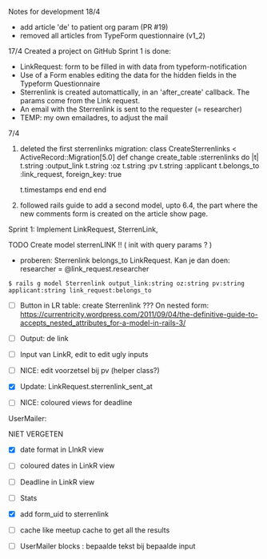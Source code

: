 Notes for development
18/4
- add article 'de' to patient org param (PR #19)
- removed all articles from TypeForm questionnaire (v1_2)


17/4 
Created a project on GitHub 
Sprint 1 is done:
- LinkRequest: form to be filled in with data from typeform-notification
- Use of a Form enables editing the data for the 
hidden fields in the Typeform Questionnaire
- Sterrenlink is created automattically, in an 'after_create'
callback. The params come from the Link request.
- An email with the Sterrenlink is sent to the requester 
(= researcher)  
- TEMP: my own emailadres, to adjust the mail


7/4
1) deleted the first sterrenlinks migration:
class CreateSterrenlinks < ActiveRecord::Migration[5.0]
  def change
    create_table :sterrenlinks do |t|
      t.string :output_link
      t.string :oz
      t.string :pv
      t.string :applicant
      t.belongs_to :link_request, foreign_key: true

      t.timestamps
    end
  end
end

2) followed rails guide to add a second model, upto 6.4, the part where the new comments form 
is created on the article show page. 


Sprint 1: 
Implement LinkRequest, SterrenLink,

TODO Create model sterrenLINK !!
( init with query params ? )

- proberen:
Sterrenlink belongs_to LinkRequest.
Kan je dan doen: researcher = @link_request.researcher

`$ rails g model Sterrenlink output_link:string oz:string pv:string applicant:string link_request:belongs_to `


- [ ] Button in LR table: create Sterrenlink
???
On nested form:
https://currentricity.wordpress.com/2011/09/04/the-definitive-guide-to-accepts_nested_attributes_for-a-model-in-rails-3/

- [ ] Output: de link
- [ ] Input van LinkR, edit to edit ugly inputs
- [ ] NICE: edit voorzetsel bij pv (helper class?)
- [x] Update: LinkRequest.sterrenlink_sent_at
- [ ] NICE: coloured views for deadline

UserMailer:



NIET VERGETEN
- [x] date format in LInkR view
- [ ] coloured dates in LinkR view
- [ ] Deadline in LinkR view
- [ ] Stats
- [x] add form_uid to sterrenlink

- [ ] cache like meetup cache to get all the results
- [ ] UserMailer blocks : bepaalde tekst bij bepaalde input





